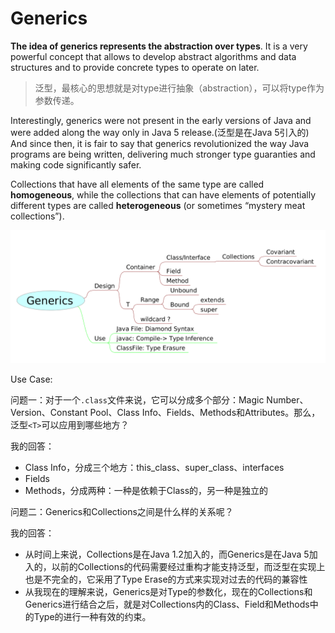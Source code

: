 # Generics

**The idea of generics represents the abstraction over types**. It is a very powerful concept that allows to develop abstract algorithms and data structures and to provide concrete types to operate on later.

> 泛型，最核心的思想就是对type进行抽象（abstraction），可以将type作为参数传递。

Interestingly, generics were not present in the early versions of Java and were added along the way only in Java 5 release.(泛型是在Java 5引入的) And since then, it is fair to say that generics revolutionized the way Java programs are being written, delivering much stronger type guaranties and making code significantly safer.

Collections that have all elements of the same type are called **homogeneous**, while the collections that can have elements of potentially different types are called **heterogeneous** (or sometimes “mystery meat collections”).

![](images/generics_mind_map.png)

Use Case:

问题一：对于一个`.class`文件来说，它可以分成多个部分：Magic Number、Version、Constant Pool、Class Info、Fields、Methods和Attributes。那么，泛型`<T>`可以应用到哪些地方？

我的回答：

- Class Info，分成三个地方：this_class、super_class、interfaces
- Fields
- Methods，分成两种：一种是依赖于Class的，另一种是独立的

问题二：Generics和Collections之间是什么样的关系呢？

我的回答：

- 从时间上来说，Collections是在Java 1.2加入的，而Generics是在Java 5加入的，以前的Collections的代码需要经过重构才能支持泛型，而泛型在实现上也是不完全的，它采用了Type Erase的方式来实现对过去的代码的兼容性
- 从我现在的理解来说，Generics是对Type的参数化，现在的Collections和Generics进行结合之后，就是对Collections内的Class、Field和Methods中的Type的进行一种有效的约束。

